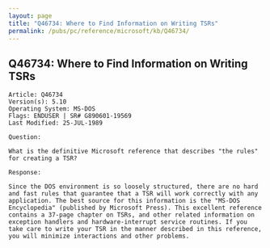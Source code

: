 ```yaml
---
layout: page
title: "Q46734: Where to Find Information on Writing TSRs"
permalink: /pubs/pc/reference/microsoft/kb/Q46734/
---
```


## Q46734: Where to Find Information on Writing TSRs

	Article: Q46734
	Version(s): 5.10
	Operating System: MS-DOS
	Flags: ENDUSER | SR# G890601-19569
	Last Modified: 25-JUL-1989
	
	Question:
	
	What is the definitive Microsoft reference that describes "the rules"
	for creating a TSR?
	
	Response:
	
	Since the DOS environment is so loosely structured, there are no hard
	and fast rules that guarantee that a TSR will work correctly with any
	application. The best source for this information is the "MS-DOS
	Encyclopedia" (published by Microsoft Press). This excellent reference
	contains a 37-page chapter on TSRs, and other related information on
	exception handlers and hardware-interrupt service routines. If you
	take care to write your TSR in the manner described in this reference,
	you will minimize interactions and other problems.
